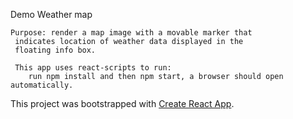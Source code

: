Demo Weather map

    Purpose: render a map image with a movable marker that
     indicates location of weather data displayed in the 
     floating info box.

     This app uses react-scripts to run:
        run npm install and then npm start, a browser should open automatically.




This project was bootstrapped with [Create React App](https://github.com/facebookincubator/create-react-app).

